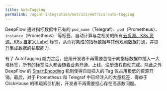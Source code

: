 ```yaml
---
title: AutoTagging
permalink: /agent-integration/metrics/metrics-auto-tagging
---
```


DeepFlow 通过指标数据中已有的 `pod_name`（Telegraf）、`pod`（Prometheus）、`instance`（Prometheus） 等标签，自动计算与之相关的所有[云资源、K8s 资源、K8s 自定义 Label](../../auto-tagging/elimilate-data-silos/) 标签，从而将集成的指标数据与其他观测数据打通，并提升集成数据的钻取能力。

有了 AutoTagging 能力之后，应用开发者不再需要苦恼于向指标数据中插入一大堆标签，所有的标签注入都会随着业务开通、上线、注册流程自动完成。除此之外 DeepFlow 的 [SmartEncoding](../../auto-tagging/smart-encoding/) 机制使得自动插入的 Tag 仅占用极低的资源开销。最后，对于 Prometheus 和 Telegraf 中已经注入的大量标签，得益于 ClickHouse 的稀疏索引机制，开发者不再需要担心存在高基数问题。
